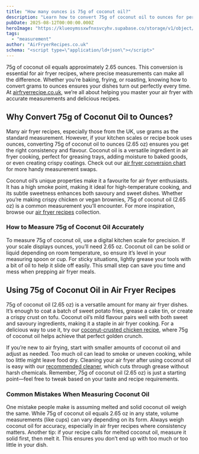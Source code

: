 ```yaml
---
title: "How many ounces is 75g of coconut oil?"
description: "Learn how to convert 75g of coconut oil to ounces for perfect air fryer recipes. Get accurate measurements and cooking tips in seconds!"
pubDate: 2025-08-12T00:00:00.000Z
heroImage: "https://klueoymssxwfnxsvcyhv.supabase.co/storage/v1/object/public/md/75g-coconut-oil-to-ounces-f185156f.webp"
tags:
  - "measurement"
author: "AirFryerRecipes.co.uk"
schema: "<script type=\"application/ld+json\"></script>"
---
```


<p>75g of coconut oil equals approximately 2.65 ounces. This conversion is essential for air fryer recipes, where precise measurements can make all the difference. Whether you’re baking, frying, or roasting, knowing how to convert grams to ounces ensures your dishes turn out perfectly every time. At <a href=https://www.airfryerrecipe.co.uk>airfryerrecipe.co.uk</a>, we’re all about helping you master your air fryer with accurate measurements and delicious recipes.</p>

<h2>Why Convert 75g of Coconut Oil to Ounces?</h2>  
<p>Many air fryer recipes, especially those from the UK, use grams as the standard measurement. However, if your kitchen scales or recipe book uses ounces, converting 75g of coconut oil to ounces (2.65 oz) ensures you get the right consistency and flavour. Coconut oil is a versatile ingredient in air fryer cooking, perfect for greasing trays, adding moisture to baked goods, or even creating crispy coatings. Check out our <a href=https://www.airfryerrecipe.co.uk/air-fryer-conversion-chart>air fryer conversion chart</a> for more handy measurement swaps.</p>  

<p>Coconut oil’s unique properties make it a favourite for air fryer enthusiasts. It has a high smoke point, making it ideal for high-temperature cooking, and its subtle sweetness enhances both savoury and sweet dishes. Whether you’re making crispy chicken or vegan brownies, 75g of coconut oil (2.65 oz) is a common measurement you’ll encounter. For more inspiration, browse our <a href=https://www.airfryerrecipe.co.uk/recipes>air fryer recipes</a> collection.</p>  

<h3>How to Measure 75g of Coconut Oil Accurately</h3>  
<p>To measure 75g of coconut oil, use a digital kitchen scale for precision. If your scale displays ounces, you’ll need 2.65 oz. Coconut oil can be solid or liquid depending on room temperature, so ensure it’s level in your measuring spoon or cup. For sticky situations, lightly grease your tools with a bit of oil to help it slide off easily. This small step can save you time and mess when prepping air fryer meals.</p>  

<h2>Using 75g of Coconut Oil in Air Fryer Recipes</h2>  
<p>75g of coconut oil (2.65 oz) is a versatile amount for many air fryer dishes. It’s enough to coat a batch of sweet potato fries, grease a cake tin, or create a crispy crust on tofu. Coconut oil’s mild flavour pairs well with both sweet and savoury ingredients, making it a staple in air fryer cooking. For a delicious way to use it, try our <a href=https://www.airfryerrecipe.co.uk/recipe-category/chicken>coconut-crusted chicken recipe</a>, where 75g of coconut oil helps achieve that perfect golden crunch.</p>  

<p>If you’re new to air frying, start with smaller amounts of coconut oil and adjust as needed. Too much oil can lead to smoke or uneven cooking, while too little might leave food dry. Cleaning your air fryer after using coconut oil is easy with our <a href=https://www.airfryerrecipe.co.uk/air-fryer-cleaner>recommended cleaner</a>, which cuts through grease without harsh chemicals. Remember, 75g of coconut oil (2.65 oz) is just a starting point—feel free to tweak based on your taste and recipe requirements.</p>  

<h3>Common Mistakes When Measuring Coconut Oil</h3>  
<p>One mistake people make is assuming melted and solid coconut oil weigh the same. While 75g of coconut oil equals 2.65 oz in any state, volume measurements (like cups) can vary depending on its form. Always weigh coconut oil for accuracy, especially in air fryer recipes where consistency matters. Another tip: if your recipe calls for melted coconut oil, measure it solid first, then melt it. This ensures you don’t end up with too much or too little in your dish.</p>